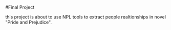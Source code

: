 #Final Project

this project is about to use NPL tools to extract people realtionships in novel "Pride and Prejudice".
